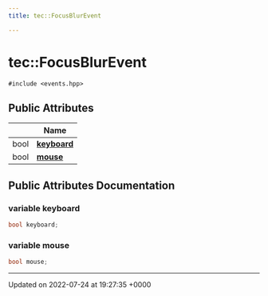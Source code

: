 ```yaml
---
title: tec::FocusBlurEvent

---
```


# tec::FocusBlurEvent






`#include <events.hpp>`

## Public Attributes

|                | Name           |
| -------------- | -------------- |
| bool | **[keyboard](/engine/Classes/structtec_1_1_focus_blur_event/#variable-keyboard)**  |
| bool | **[mouse](/engine/Classes/structtec_1_1_focus_blur_event/#variable-mouse)**  |

## Public Attributes Documentation

### variable keyboard

```cpp
bool keyboard;
```


### variable mouse

```cpp
bool mouse;
```


-------------------------------

Updated on 2022-07-24 at 19:27:35 +0000